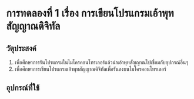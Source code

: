 # การทดลองที่ 1 เรื่อง การเขียนโปรแกรมเอ้าพุทสัญญาณดิจิทัล

## วัตุประสงค์
1. เพื่อศึกษาการรันโปรแกรมในไมโครคอนโทรเลอร์แล้วนำเอ้าพุทสัญญาณไปเชื่อมกับอุปกรณ์อื่นๆ
2. เพื่อศึกษาการเขียนโปรแกรมเอ้าพุทสัญญาณดิจิทัลเพื่อรันลงบนไมโครคอนโทรเลอร์

## อุปกรณ์ที่ใช้

